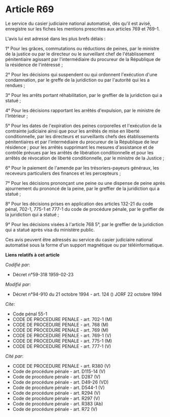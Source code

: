 # Article R69

Le service du casier judiciaire national automatisé, dès qu'il est avisé, enregistre sur les fiches les mentions prescrites
aux articles 769 et 769-1.

L'avis lui est adressé dans les plus brefs délais :

1° Pour les grâces, commutations ou réductions de peines, par le ministre de la justice ou par le directeur ou le surveillant
chef de l'établissement pénitentiaire agissant par l'intermédiaire du procureur de la République de la résidence de
l'intéressé ;

2° Pour les décisions qui suspendent ou qui ordonnent l'exécution d'une condamnation, par le greffe de la juridiction ou par
l'autorité qui les a rendues ;

3° Pour les arrêts portant réhabilitation, par le greffier de la juridiction qui a statué ;

4° Pour les décisions rapportant les arrêtés d'expulsion, par le ministre de l'Intérieur ;

5° Pour les dates de l'expiration des peines corporelles et l'exécution de la contrainte judiciaire ainsi que pour les
arrêtés de mise en liberté conditionnelle, par les directeurs et surveillants chefs des établissements pénitentiaires et par
l'intermédiaire du procureur de la République de leur résidence ; pour les arrêtés supprimant les mesures d'assistance et de
contrôle prévues par les arrêtés de libération conditionnelle et pour les arrêtés de révocation de liberté conditionnelle,
par le ministre de la Justice ;

6° Pour le paiement de l'amende par les trésoriers-payeurs généraux, les receveurs particuliers des finances et les
percepteurs ;

7° Pour les décisions prononçant une peine ou une dispense de peine après ajournement du prononcé de la peine, par le
greffier de la juridiction qui a statué ;

8° Pour les décisions prises en application des articles 132-21 du code pénal, 702-1, 775-1 et 777-1 du code de procédure
pénale, par le greffier de la juridiction qui a statué ;

9° Pour les décisions visées à l'article 768 5°, par le greffier de la juridiction qui a statué après visa du ministère
public.

Ces avis peuvent être adressés au service du casier judiciaire national automatisé sous la forme d'un support magnétique ou
par téléinformatique.

**Liens relatifs à cet article**

_Codifié par_:

  - Décret n°59-318 1959-02-23

_Modifié par_:

  - Décret n°94-910 du 21 octobre 1994 - art. 124 () JORF 22 octobre 1994

_Cite_:

  - Code pénal 55-1
  - CODE DE PROCEDURE PENALE - art. 702-1 (M)
  - CODE DE PROCEDURE PENALE - art. 768 (M)
  - CODE DE PROCEDURE PENALE - art. 769 (M)
  - CODE DE PROCEDURE PENALE - art. 769-1 (V)
  - CODE DE PROCEDURE PENALE - art. 775-1 (M)
  - CODE DE PROCEDURE PENALE - art. 777-1 (V)

_Cité par_:

  - CODE DE PROCEDURE PENALE - art. R380 (V)
  - Code de procédure pénale - art. D115-14 (V)
  - Code de procédure pénale - art. D287 (V)
  - Code de procédure pénale - art. D49-26 (VD)
  - Code de procédure pénale - art. D544-1 (V)
  - Code de procédure pénale - art. R294 (V)
  - Code de procédure pénale - art. R297 (V)
  - Code de procédure pénale - art. R383 (Ab)
  - Code de procédure pénale - art. R72 (V)
